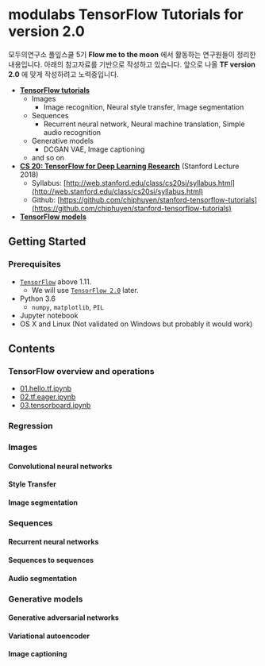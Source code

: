 # modulabs TensorFlow Tutorials for version 2.0

모두의연구소 풀잎스쿨 5기 **Flow me to the moon** 에서 활동하는 연구원들이
정리한 내용입니다.
아래의 참고자료를 기반으로 작성하고 있습니다.
앞으로 나올 **TF version 2.0** 에 맞게 작성하려고 노력중입니다.

* [**TensorFlow tutorials**](https://www.tensorflow.org/tutorials/)
  * Images
    * Image recognition, Neural style transfer, Image segmentation
  * Sequences
    * Recurrent neural network, Neural machine translation, Simple audio recognition
  * Generative models
    * DCGAN VAE, Image captioning
  * and so on
* [**CS 20: TensorFlow for Deep Learning Research**](http://web.stanford.edu/class/cs20si/) (Stanford Lecture 2018)
  * Syllabus: [http://web.stanford.edu/class/cs20si/syllabus.html](http://web.stanford.edu/class/cs20si/syllabus.html)
  * Github: [https://github.com/chiphuyen/stanford-tensorflow-tutorials](https://github.com/chiphuyen/stanford-tensorflow-tutorials)
* [**TensorFlow models**](https://github.com/tensorflow/models/)


## Getting Started

### Prerequisites
* [`TensorFlow`](https://www.tensorflow.org) above 1.11.
  * We will use [`TensorFlow 2.0`](https://www.tensorflow.org/community/roadmap) later.
* Python 3.6
  * `numpy`, `matplotlib`, `PIL`
* Jupyter notebook
* OS X and Linux (Not validated on Windows but probably it would work)


## Contents

### TensorFlow overview and operations
* [01.hello.tf.ipynb](https://nbviewer.jupyter.org/github/modulabs/modu-tensorflow-v2/blob/master/01.tf.overview/01.hello.tf.ipynb')
* [02.tf.eager.ipynb](https://nbviewer.jupyter.org/github/modulabs/modu-tensorflow-v2/blob/master/01.tf.overview/02.tf.eager.ipynb)
* [03.tensorboard.ipynb](https://nbviewer.jupyter.org/github/modulabs/modu-tensorflow-v2/blob/master/01.tf.overview/03.tensorboard.ipynb)


### Regression




### Images
  
#### Convolutional neural networks

#### Style Transfer

#### Image segmentation



### Sequences

#### Recurrent neural networks

#### Sequences to sequences

#### Audio segmentation



### Generative models

#### Generative adversarial networks

#### Variational autoencoder
  
#### Image captioning






